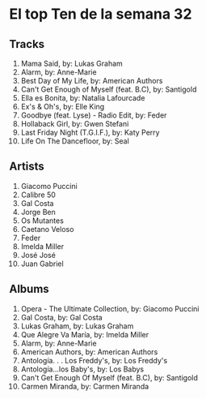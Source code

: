# El top Ten de la semana 32

## Tracks
1. Mama Said, by: Lukas Graham
1. Alarm, by: Anne-Marie
1. Best Day of My Life, by: American Authors
1. Can't Get Enough of Myself (feat. B.C), by: Santigold
1. Ella es Bonita, by: Natalia Lafourcade
1. Ex's & Oh's, by: Elle King
1. Goodbye (feat. Lyse) - Radio Edit, by: Feder
1. Hollaback Girl, by: Gwen Stefani
1. Last Friday Night (T.G.I.F.), by: Katy Perry
1. Life On The Dancefloor, by: Seal

## Artists
1. Giacomo Puccini
1. Calibre 50
1. Gal Costa
1. Jorge Ben
1. Os Mutantes
1. Caetano Veloso
1. Feder
1. Imelda Miller
1. José José
1. Juan Gabriel

## Albums
1. Opera - The Ultimate Collection, by: Giacomo Puccini
1. Gal Costa, by: Gal Costa
1. Lukas Graham, by: Lukas Graham
1. Que Alegre Va María, by: Imelda Miller
1. Alarm, by: Anne-Marie
1. American Authors, by: American Authors
1. Antología. . . Los Freddy's, by: Los Freddy's
1. Antología...los Baby's, by: Los Babys
1. Can't Get Enough Of Myself (feat. B.C), by: Santigold
1. Carmen Miranda, by: Carmen Miranda
